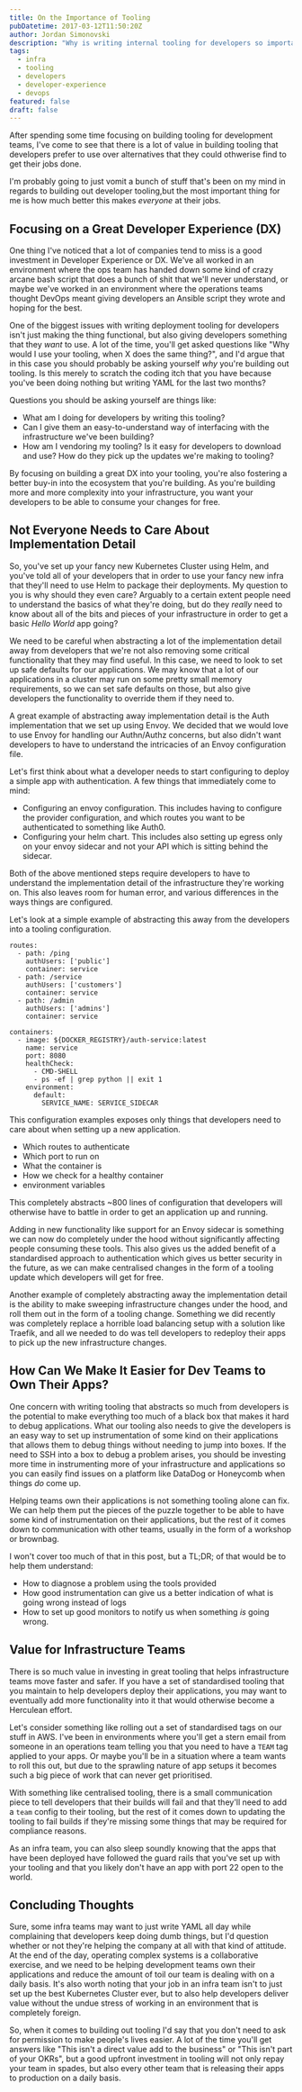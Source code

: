 ```yaml
---
title: On the Importance of Tooling
pubDatetime: 2017-03-12T11:50:20Z
author: Jordan Simonovski
description: "Why is writing internal tooling for developers so important? How do businesses benefit from the upfront investment in robust tooling?"
tags:
  - infra
  - tooling
  - developers
  - developer-experience
  - devops
featured: false
draft: false
---
```


After spending some time focusing on building tooling for development teams, I've come to see that there is a lot of value in building tooling that developers prefer to use over alternatives that they could othwerise find to get their jobs done.

I'm probably going to just vomit a bunch of stuff that's been on my mind in regards to building out developer tooling,but the most important thing for me is how much better this makes _everyone_ at their jobs.

## Focusing on a Great Developer Experience (DX)

One thing I've noticed that a lot of companies tend to miss is a good investment in Developer Experience or DX. We've all worked in an environment where the ops team has handed down some kind of crazy arcane bash script that does a bunch of shit that we'll never understand, or maybe we've worked in an environment where the operations teams thought DevOps meant giving developers an Ansible script they wrote and hoping for the best.

One of the biggest issues with writing deployment tooling for developers isn't just making the thing functional, but also giving developers something that they _want_ to use. A lot of the time, you'll get asked questions like "Why would I use your tooling, when X does the same thing?", and I'd argue that in this case you should probably be asking yourself _why_ you're building out tooling. Is this merely to scratch the coding itch that you have because you've been doing nothing but writing YAML for the last two months?

Questions you should be asking yourself are things like:

- What am I doing for developers by writing this tooling?
- Can I give them an easy-to-understand way of interfacing with the infrastructure we've been building?
- How am I vendoring my tooling? Is it easy for developers to download and use? How do they pick up the updates we're making to tooling?

By focusing on building a great DX into your tooling, you're also fostering a better buy-in into the ecosystem that you're building. As you're building more and more complexity into your infrastructure, you want your developers to be able to consume your changes for free. 

## Not Everyone Needs to Care About Implementation Detail

So, you've set up your fancy new Kubernetes Cluster using Helm, and you've told all of your developers that in order to use your fancy new infra that they'll need to use Helm to package their deployments. My question to you is why should they even care?
Arguably to a certain extent people need to understand the basics of what they're doing, but do they _really_ need to know about all of the bits and pieces of your infrastructure in order to get a basic _Hello World_ app going?

We need to be careful when abstracting a lot of the implementation detail away from developers that we're not also removing some critical functionality that they may find useful. In this case, we need to look to set up safe defaults for our applications.
We may know that a lot of our applications in a cluster may run on some pretty small memory requirements, so we can set safe defaults on those, but also give developers the functionality to override them if they need to.

A great example of abstracting away implementation detail is the Auth implementation that we set up using Envoy. We decided that we would love to use Envoy for handling our Authn/Authz concerns, but also didn't want developers to have to understand the intricacies of an Envoy configuration file.

Let's first think about what a developer needs to start configuring to deploy a simple app with authentication. A few things that immediately come to mind:

- Configuring an envoy configuration. This includes having to configure the provider configuration, and which routes you want to be authenticated to something like Auth0.
- Configuring your helm chart. This includes also setting up egress only on your envoy sidecar and not your API which is sitting behind the sidecar.

Both of the above mentioned steps require developers to have to understand the implementation detail of the infrastructure they're working on. This also leaves room for human error, and various differences in the ways things are configured.

Let's look at a simple example of abstracting this away from the developers into a tooling configuration.

```
routes:
  - path: /ping
    authUsers: ['public']
    container: service
  - path: /service
    authUsers: ['customers']
    container: service
  - path: /admin
    authUsers: ['admins']
    container: service

containers:
  - image: ${DOCKER_REGISTRY}/auth-service:latest
    name: service
    port: 8080
    healthCheck:
      - CMD-SHELL
      - ps -ef | grep python || exit 1
    environment:
      default:
        SERVICE_NAME: SERVICE_SIDECAR
```

This configuration examples exposes only things that developers need to care about when setting up a new application.

- Which routes to authenticate
- Which port to run on
- What the container is
- How we check for a healthy container
- environment variables

This completely abstracts ~800 lines of configuration that developers will otherwise have to battle in order to get an application up and running.

Adding in new functionality like support for an Envoy sidecar is something we can now do completely under the hood without significantly affecting people consuming these tools. This also gives us the added benefit of a standardised approach to authentication which gives us better security in the future, as we can make centralised changes in the form of a tooling update which developers will get for free.

Another example of completely abstracting away the implementation detail is the ability to make sweeping infrastructure changes under the hood, and roll them out in the form of a tooling change. Something we did recently was completely replace a horrible load balancing setup with a solution like Traefik, and all we needed to do was tell developers to redeploy their apps to pick up the new infrastructure changes.

## How Can We Make It Easier for Dev Teams to Own Their Apps?

One concern with writing tooling that abstracts so much from developers is the potential to make everything too much of a black box that makes it hard to debug applications. 
What our tooling also needs to give the developers is an easy way to set up instrumentation of some kind on their applications that allows them to debug things without needing to jump into boxes. If the need to SSH into a box to debug a problem arises, you should be investing more time in instrumenting more of your infrastructure and applications so you can easily find issues on a platform like DataDog or Honeycomb when things _do_ come up.

Helping teams own their applications is not something tooling alone can fix. We can help them put the pieces of the puzzle together to be able to have some kind of instrumentation on their applications, but the rest of it comes down to communication with other teams, usually in the form of a workshop or brownbag. 

I won't cover too much of that in this post, but a TL;DR; of that would be to help them understand: 

- How to diagnose a problem using the tools provided
- How good instrumentation can give us a better indication of what is going wrong instead of logs
- How to set up good monitors to notify us when something _is_ going wrong.


## Value for Infrastructure Teams

There is so much value in investing in great tooling that helps infrastructure teams move faster and safer. If you have a set of standardised tooling that you maintain to help developers deploy their applications, you may want to eventually add more functionality into it that would otherwise become a Herculean effort.

Let's consider something like rolling out a set of standardised tags on our stuff in AWS. I've been in environments where you'll get a stern email from someone in an operations team telling you that you need to have a `TEAM` tag applied to your apps. Or maybe you'll be in a situation where a team wants to roll this out, but due to the sprawling nature of app setups it becomes such a big piece of work that can never get prioritised.

With something like centralised tooling, there is a small communication piece to tell developers that their builds will fail and that they'll need to add a `team` config to their tooling, but the rest of it comes down to updating the tooling to fail builds if they're missing some things that may be required for compliance reasons.

As an infra team, you can also sleep soundly knowing that the apps that have been deployed have followed the guard rails that you've set up with your tooling and that you likely don't have an app with port 22 open to the world.

## Concluding Thoughts

Sure, some infra teams may want to just write YAML all day while complaining that developers keep doing dumb things, but I'd question whether or not they're helping the company at all with that kind of attitude. At the end of the day, operating complex systems is a collaborative exercise, and we need to be helping development teams own their applications and reduce the amount of toil our team is dealing with on a daily basis. It's also worth noting that your job in an infra team isn't to just set up the best Kubernetes Cluster ever, but to also help developers deliver value without the undue stress of working in an environment that is completely foreign.

So, when it comes to building out tooling I'd say that you don't need to ask for permission to make people's lives easier. A lot of the time you'll get answers like "This isn't a direct value add to the business" or "This isn't part of your OKRs", but a good upfront investment in tooling will not only repay your team in spades, but also every other team that is releasing their apps to production on a daily basis.